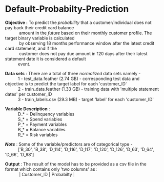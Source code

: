 # Default-Probabilty-Prediction
**Objective** :  To predict the *probability* that a customer/individual does not pay back their credit card balance <br>&emsp;&emsp;&emsp; amount in the *future* based on their monthly customer profile. The target binary variable is calculated <br>&emsp;&emsp;&emsp; by observing 18 months performance window after the latest credit card statement, and if the <br> &emsp;&emsp;&emsp; customer does not pay due amount in 120 days after their latest statement date it is considered a default<br>
&emsp;&emsp;&emsp;event.

**Data sets** : There are a total of three *normalized* data sets namely -<br>
&emsp;&emsp;&emsp;1 - test_data.feather (2.74 GB) - corresponding test data and objective is to predict the target label for each 'customer_ID' <br>
&emsp;&emsp;&emsp;2 - train_data.feather (1.33 GB) - training data with 'multiple statement dates' per customer_ID <br>
&emsp;&emsp;&emsp;3 - train_labels.csv (29.3 MB) - target 'label' for each 'customer_ID' <br>

**Variable Description** :<br>
&emsp;&emsp;&emsp;D_* = Delinquency variables <br>
&emsp;&emsp;&emsp;S_* = Spend variables <br>
&emsp;&emsp;&emsp;P_* = Payment variables <br>
&emsp;&emsp;&emsp;B_* = Balance variables <br>
&emsp;&emsp;&emsp;R_* = Risk variables <br>

**_Note_** : Some of the variable/predictors are of categorical type -<br>
&emsp;&emsp;&emsp;['B_30', 'B_38', 'D_114', 'D_116', 'D_117', 'D_120', 'D_126', 'D_63', 'D_64', 'D_66', 'D_68']<br>

**Output** : The result of the model has to be provided as a csv file in the format which contains only 'two columns' as :<br>
&emsp;&emsp;&emsp; | Customer_ID  |  Probabilty |  <br>
